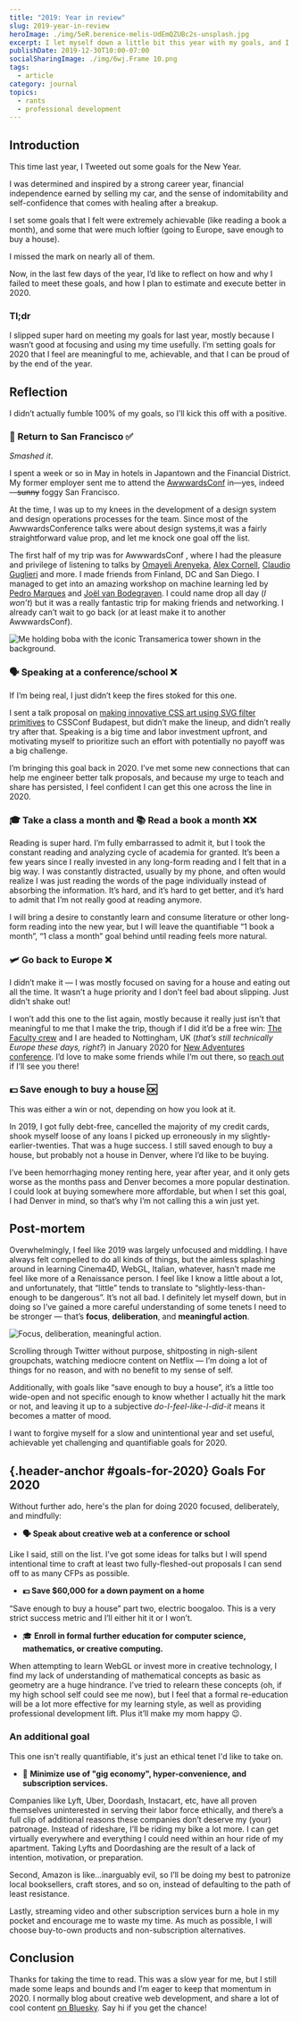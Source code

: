 ```yaml
---
title: "2019: Year in review"
slug: 2019-year-in-review
heroImage: ./img/5eR.berenice-melis-UdEmQZUBc2s-unsplash.jpg
excerpt: I let myself down a little bit this year with my goals, and I'd like to examine how and why that happened. I'm staying hopeful, estimating better, and executing better in 2020.
publishDate: 2019-12-30T10:00-07:00
socialSharingImage: ./img/6wj.Frame 10.png
tags:
  - article
category: journal
topics:
  - rants
  - professional development
---
```


## Introduction

This time last year, I Tweeted out some goals for the New Year.

<!-- TODO: Styles for Twitter embed -->
<!-- <blockquote class="twitter-tweet"><p lang="en" dir="ltr">🗣️ Speak about CSS at a conference or school<br>🎓 Take a class a month<br>📚 Read a book a month<br>✈️ Go back to SF, go back to Europe<br>💵 Save enough to buy a house<br><br>Bring it tf on, 2019. <a href="https://t.co/YnOTJRiG8e">https://t.co/YnOTJRiG8e</a></p>&mdash; ؜ (@404boyfriend) <a href="https://twitter.com/404boyfriend/status/1079830658946555907?ref_src=twsrc%5Etfw">December 31, 2018</a></blockquote> <script webc:keep async src="https://platform.twitter.com/widgets.js" charset="utf-8"></script> -->

I was determined and inspired by a strong career year, financial independence earned by selling my car, and the sense of indomitability and self-confidence that comes with healing after a breakup.

I set some goals that I felt were extremely achievable (like reading a book a month), and some that were much loftier (going to Europe, save enough to buy a house).

I missed the mark on nearly all of them.

Now, in the last few days of the year, I’d like to reflect on how and why I failed to meet these goals, and how I plan to estimate and execute better in 2020.

### Tl;dr

I slipped super hard on meeting my goals for last year, mostly because I wasn’t good at focusing and using my time usefully. I’m setting goals for 2020 that I feel are meaningful to me, achievable, and that I can be proud of by the end of the year.

## Reflection

I didn’t actually fumble 100% of my goals, so I’ll kick this off with a positive.

### 🌉 Return to San Francisco ✅

_Smashed it_.

I spent a week or so in May in hotels in Japantown and the Financial District. My former employer sent me to attend the [AwwwardsConf](https://www.awwwards.com/conference-san-francisco-2019/) in—yes, indeed—~~sunny~~ foggy San Francisco.

At the time, I was up to my knees in the development of a design system and design operations processes for the team. Since most of the AwwwardsConference talks were about design systems,it was a fairly straightforward value prop, and let me knock one goal off the list.

The first half of my trip was for AwwwardsConf , where I had the pleasure and privilege of listening to talks by [Omayeli Arenyeka](https://www.omayeli.com/), [Alex Cornell](https://www.alexcornell.com/), [Claudio Guglieri](https://guglieri.com/) and more. I made friends from Finland, DC and San Diego. I managed to get into an amazing workshop on machine learning led by [Pedro Marques](https://www.pedromarques.io/) and [Joël van Bodegraven](https://twitter.com/jvb_nl?lang=en). I could name drop all day (_I won’t_) but it was a really fantastic trip for making friends and networking. I already can’t wait to go back (or at least make it to another AwwwardsConf).

![Me holding boba with the iconic Transamerica tower shown in the background.](https://res.cloudinary.com/henry-codes/image/upload/v1735169302/2019-05-11_12.32.58_1_csoxyz.jpg)

### 🗣️ Speaking at a conference/school ❌

If I’m being real, I just didn’t keep the fires stoked for this one.

I sent a talk proposal on [making innovative CSS art using SVG filter primitives](https://codepen.io/xdesro/pen/MzKZrE) to CSSConf Budapest, but didn’t make the lineup, and didn’t really try after that. Speaking is a big time and labor investment upfront, and motivating myself to prioritize such an effort with potentially no payoff was a big challenge.

I’m bringing this goal back in 2020. I’ve met some new connections that can help me engineer better talk proposals, and because my urge to teach and share has persisted, I feel confident I can get this one across the line in 2020.

### 🎓 Take a class a month and 📚 Read a book a month ❌❌

Reading is super hard. I’m fully embarrassed to admit it, but I took the constant reading and analyzing cycle of academia for granted. It’s been a few years since I really invested in any long-form reading and I felt that in a big way. I was constantly distracted, usually by my phone, and often would realize I was just reading the words of the page individually instead of absorbing the information. It’s hard, and it’s hard to get better, and it’s hard to admit that I’m not really good at reading anymore.

I will bring a desire to constantly learn and consume literature or other long-form reading into the new year, but I will leave the quantifiable “1 book a month”, “1 class a month” goal behind until reading feels more natural.

### 🛩 Go back to Europe ❌

I didn’t make it — I was mostly focused on saving for a house and eating out all the time. It wasn’t a huge priority and I don’t feel bad about slipping. Just didn’t shake out!

I won’t add this one to the list again, mostly because it really just isn’t that meaningful to me that I make the trip, though if I did it’d be a free win: [The Faculty crew](https://faculty.com/) and I are headed to Nottingham, UK (_that’s still technically Europe these days, right?_) in January 2020 for [New Adventures conference](https://newadventuresconf.com/2020/). I’d love to make some friends while I’m out there, so [reach out](https://twitter.com/messages/2509306208-2509306208?recipient_id=2509306208) if I’ll see you there!

### 💵 Save enough to buy a house 🆗

This was either a win or not, depending on how you look at it.

In 2019, I got fully debt-free, cancelled the majority of my credit cards, shook myself loose of any loans I picked up erroneously in my slightly-earlier-twenties. That was a huge success. I still saved enough to buy a house, but probably not a house in Denver, where I’d like to be buying.

I’ve been hemorrhaging money renting here, year after year, and it only gets worse as the months pass and Denver becomes a more popular destination. I could look at buying somewhere more affordable, but when I set this goal, I had Denver in mind, so that’s why I’m not calling this a win just yet.

## Post-mortem

Overwhelmingly, I feel like 2019 was largely unfocused and middling. I have always felt compelled to do all kinds of things, but the aimless splashing around in learning Cinema4D, WebGL, Italian, whatever, hasn’t made me feel like more of a Renaissance person. I feel like I know a little about a lot, and unfortunately, that “little” tends to translate to “slightly-less-than-enough to be dangerous”.
It’s not all bad. I definitely let myself down, but in doing so I’ve gained a more careful understanding of some tenets I need to be stronger — that’s **focus**, **deliberation**, and **meaningful action**.

![Focus, deliberation, meaningful action.](https://res.cloudinary.com/henry-codes/image/upload/v1735169300/keybase-case-01_u8dzea.png)

Scrolling through Twitter without purpose, shitposting in nigh-silent groupchats, watching mediocre content on Netflix — I’m doing a lot of things for no reason, and with no benefit to my sense of self.

Additionally, with goals like “save enough to buy a house”, it’s a little too wide-open and not specific enough to know whether I actually hit the mark or not, and leaving it up to a subjective _do-I-feel-like-I-did-it_ means it becomes a matter of mood.

I want to forgive myself for a slow and unintentional year and set useful, achievable yet challenging and quantifiable goals for 2020.

## [](#goals-for-2020){.header-anchor #goals-for-2020} Goals For 2020

Without further ado, here's the plan for doing 2020 focused, deliberately, and mindfully:

- **🗣️ Speak about creative web at a conference or school**

Like I said, still on the list. I’ve got some ideas for talks but I will spend intentional time to craft at least two fully-fleshed-out proposals I can send off to as many CFPs as possible.

- **💵 Save $60,000 for a down payment on a home**

“Save enough to buy a house” part two, electric boogaloo. This is a very strict success metric and I’ll either hit it or I won’t.

- 🎓 **Enroll in formal further education for computer science, mathematics, or creative computing.**

When attempting to learn WebGL or invest more in creative technology, I find my lack of understanding of mathematical concepts as basic as geometry are a huge hindrance. I’ve tried to relearn these concepts (oh, if my high school self could see me now), but I feel that a formal re-education will be a lot more effective for my learning style, as well as providing professional development lift. Plus it’ll make my mom happy 😉.

### An additional goal

This one isn't really quantifiable, it's just an ethical tenet I'd like to take on.

- 🥀 **Minimize use of "gig economy", hyper-convenience, and subscription services.**

Companies like Lyft, Uber, Doordash, Instacart, etc, have all proven themselves uninterested in serving their labor force ethically, and there’s a full clip of additional reasons these companies don’t deserve my (your) patronage. Instead of rideshare, I’ll be riding my bike a lot more. I can get virtually everywhere and everything I could need within an hour ride of my apartment. Taking Lyfts and Doordashing are the result of a lack of intention, motivation, or preparation.

Second, Amazon is like…inarguably evil, so I’ll be doing my best to patronize local booksellers, craft stores, and so on, instead of defaulting to the path of least resistance.

Lastly, streaming video and other subscription services burn a hole in my pocket and encourage me to waste my time. As much as possible, I will choose buy-to-own products and non-subscription alternatives.

## Conclusion

Thanks for taking the time to read. This was a slow year for me, but I still made some leaps and bounds and I’m eager to keep that momentum in 2020. I normally blog about creative web development, and share a lot of cool content [on Bluesky](https://bsky.app/profile/strange.website). Say hi if you get the chance!

